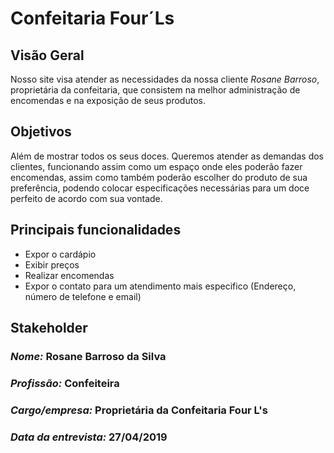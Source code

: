 # Confeitaria Four´Ls

## Visão Geral

Nosso site visa atender as necessidades da nossa cliente *Rosane Barroso*, proprietária da confeitaria, que consistem na melhor administração de encomendas e na exposição de seus produtos. 

## Objetivos 

Além de mostrar todos os seus doces. Queremos atender as demandas dos clientes,
funcionando assim como um espaço onde eles poderão fazer encomendas, assim como
também poderão escolher do produto de sua preferência,
podendo colocar especificações necessárias para um doce perfeito de acordo com sua vontade.

##  Principais funcionalidades
 
+ Expor o cardápio 
+ Exibir preços
+ Realizar encomendas
+ Expor o contato para um atendimento mais especifico (Endereço, número de telefone e email)

## Stakeholder

### *Nome:* Rosane Barroso da Silva
### *Profissão:* Confeiteira 
### *Cargo/empresa:* Proprietária da Confeitaria Four L's
### *Data da entrevista:* 27/04/2019